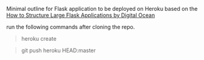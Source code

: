 Minimal outline for Flask application to be deployed on Heroku based on the [How to Structure Large Flask Applications by Digital Ocean](https://www.digitalocean.com/community/tutorials/how-to-structure-large-flask-applications)

run the following commands after cloning the repo.
> heroku create

> git push heroku HEAD:master
